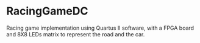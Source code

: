 # RacingGameDC
Racing game implementation using Quartus II software, with a FPGA board and 8X8 LEDs matrix to represent the road and the car.
